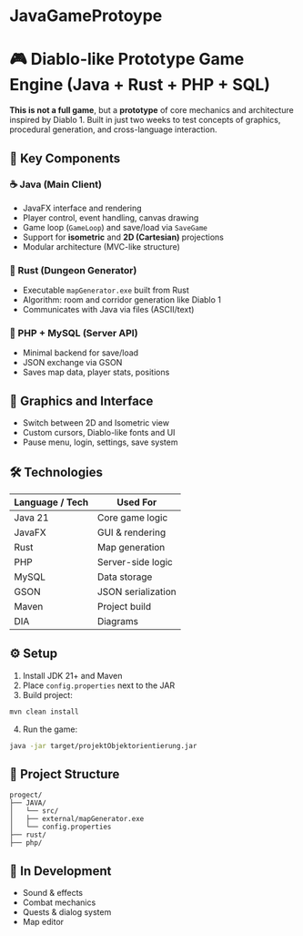 # JavaGameProtoype
# 🎮 Diablo-like Prototype Game Engine (Java + Rust + PHP + SQL)

**This is not a full game**, but a **prototype** of core mechanics and architecture inspired by Diablo 1. Built in just two weeks to test concepts of graphics, procedural generation, and cross-language interaction.

## 🧩 Key Components

### ☕ Java (Main Client)
- JavaFX interface and rendering
- Player control, event handling, canvas drawing
- Game loop (`GameLoop`) and save/load via `SaveGame`
- Support for **isometric** and **2D (Cartesian)** projections
- Modular architecture (MVC-like structure)

### 🦀 Rust (Dungeon Generator)
- Executable `mapGenerator.exe` built from Rust
- Algorithm: room and corridor generation like Diablo 1
- Communicates with Java via files (ASCII/text)

### 🐘 PHP + MySQL (Server API)
- Minimal backend for save/load
- JSON exchange via GSON
- Saves map data, player stats, positions

## 🎨 Graphics and Interface
- Switch between 2D and Isometric view
- Custom cursors, Diablo-like fonts and UI
- Pause menu, login, settings, save system

## 🛠 Technologies

| Language / Tech   | Used For           |
|-------------------|--------------------|
| Java 21           | Core game logic    |
| JavaFX            | GUI & rendering    |
| Rust              | Map generation     |
| PHP               | Server-side logic  |
| MySQL             | Data storage       |
| GSON              | JSON serialization |
| Maven             | Project build      |
| DIA               | Diagrams           |

## ⚙️ Setup

1. Install JDK 21+ and Maven
2. Place `config.properties` next to the JAR
3. Build project:
```bash
mvn clean install
```
4. Run the game:
```bash
java -jar target/projektObjektorientierung.jar
```

## 📁 Project Structure

```
progect/
├── JAVA/
│   └── src/
│   ├── external/mapGenerator.exe
│   └── config.properties
├── rust/
├── php/
```

## 🚧 In Development
- Sound & effects
- Combat mechanics
- Quests & dialog system
- Map editor
